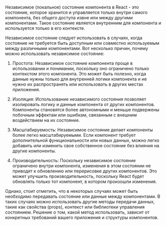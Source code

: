 Независимое (локальное) состояние компонента в React - это состояние, которое хранится и управляется только внутри самого компонента, без общего доступа извне или между другими компонентами. Такое состояние является внутренним для компонента и используется только в его контексте.

Независимое состояние следует использовать в случаях, когда состояние не требуется быть доступным или совместно используемым между различными компонентами. Вот несколько причин, почему можно использовать независимое состояние:

1. Простота: Независимое состояние компонента проще в использовании и понимании, поскольку оно ограничено только контекстом этого компонента. Это может быть полезно, когда данные нужны только для внутренней логики компонента и не нужно их распространять или использовать в других местах приложения.

2. Изоляция: Использование независимого состояния позволяет изолировать логику и данные компонента от других компонентов. Компоненты становятся более автономными и меньше подвержены побочным эффектам или ошибкам, связанным с внешним воздействием на их состояние.

3. Масштабируемость: Независимое состояние делает компоненты более легко масштабируемыми. Если компонент требует дополнительной функциональности или новых данных, можно легко добавить или изменить свое собственное состояние без влияния на другие компоненты.

4. Производительность: Поскольку независимое состояние ограничено внутри компонента, изменения в этом состоянии не приводят к обновлению или перерисовке других компонентов. Это может улучшить производительность, поскольку React будет обновлять только тот компонент, в котором произошли изменения.

Однако, стоит отметить, что в некоторых случаях может быть необходимо передавать состояние или данные между компонентами. В таких случаях можно использовать другие методы передачи данных, такие как свойства (props), контекст или библиотеки управления состоянием. Решение о том, какой метод использовать, зависит от конкретных требований вашего приложения и структуры компонентов.
